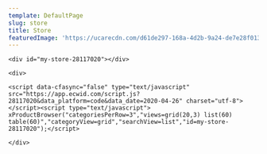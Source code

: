 ```yaml
---
template: DefaultPage
slug: store
title: Store
featuredImage: 'https://ucarecdn.com/d61de297-168a-4d2b-9a24-de7e28f0130d/'
---
```

`<div id="my-store-28117020"></div>`

`<div>`

`<script data-cfasync="false" type="text/javascript" src="https://app.ecwid.com/script.js?28117020&data_platform=code&data_date=2020-04-26" charset="utf-8"></script><script type="text/javascript"> xProductBrowser("categoriesPerRow=3","views=grid(20,3) list(60) table(60)","categoryView=grid","searchView=list","id=my-store-28117020");</script>`

`</div>`
